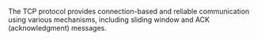 The TCP protocol provides connection-based and reliable communication using various mechanisms, including sliding window and ACK (acknowledgment) messages.
